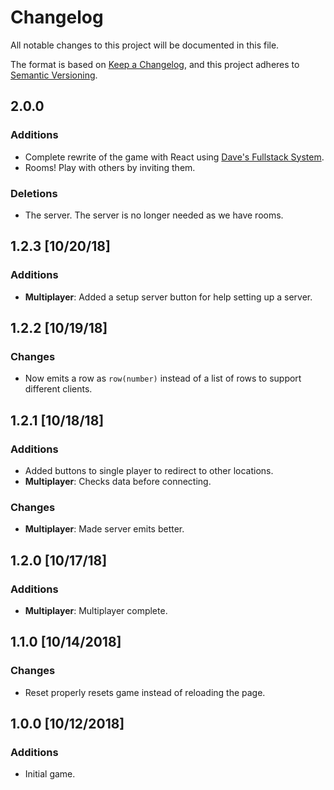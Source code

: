 # Changelog
All notable changes to this project will be documented in this file.

The format is based on [Keep a Changelog](https://keepachangelog.com/en/1.0.0/),
and this project adheres to [Semantic Versioning](https://semver.org/spec/v2.0.0.html).

## 2.0.0
### Additions
- Complete rewrite of the game with React using [Dave's Fullstack System](https://github.com/imdaveead/fullstack-system).
- Rooms! Play with others by inviting them.

### Deletions
- The server. The server is no longer needed as we have rooms.

## 1.2.3 [10/20/18]
### Additions
- **Multiplayer**: Added a setup server button for help setting up a server.

## 1.2.2 [10/19/18]
### Changes
- Now emits a row as `row(number)` instead of a list of rows to support different clients.

## 1.2.1 [10/18/18]
### Additions
- Added buttons to single player to redirect to other locations.
- **Multiplayer**: Checks data before connecting.

### Changes
- **Multiplayer**: Made server emits better.

## 1.2.0 [10/17/18]
### Additions
- **Multiplayer**: Multiplayer complete.

## 1.1.0 [10/14/2018]
### Changes
- Reset properly resets game instead of reloading the page.

## 1.0.0 [10/12/2018]
### Additions
- Initial game.

